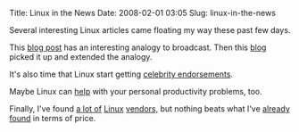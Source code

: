 Title: Linux in the News
Date: 2008-02-01 03:05
Slug: linux-in-the-news

Several interesting Linux articles came floating my way these past few
days.

This [blog
post](http://blog.lobby4linux.com/index.php?/archives/423-Yanking-the-Window-Shade.html)
has an interesting analogy to broadcast. Then this
[blog](http://siryes.blogspot.com/2008/01/microsoft-is-like-matrix.html)
picked it up and extended the analogy.

It's also time that Linux start getting [celebrity
endorsements](http://www.popularmechanics.com/technology/upgrade/4243994.html?page=3).

Maybe Linux can
[help](http://lifehacker.com/349646/applying-unix-philosophy-to-personal-productivity)
with your personal productivity problems, too.

Finally, I've found [a lot of](http://lxer.com/module/forums/t/23168/)
[Linux](http://www.zareason.com/shop/home.php)
[vendors,](http://system76.com/) but nothing beats what I've [already
found](http://www.pcsforeveryone.com/) in terms of price.


